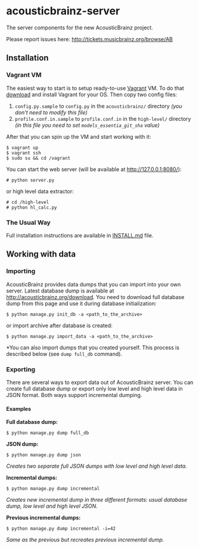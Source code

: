acousticbrainz-server
=====================

The server components for the new AcousticBrainz project.

Please report issues here: http://tickets.musicbrainz.org/browse/AB


## Installation

### Vagrant VM

The easiest way to start is to setup ready-to-use [Vagrant](https://www.vagrantup.com/)
VM. To do that [download](https://www.vagrantup.com/downloads.html) and install
Vagrant for your OS. Then copy two config files:

1. `config.py.sample` to `config.py` in the `acousticbrainz/` directory *(you
don't need to modify this file)*
2. `profile.conf.in.sample` to `profile.conf.in` in the `high-level/` directory
*(in this file you need to set `models_essentia_git_sha` value)*

After that you can spin up the VM and start working with it:

    $ vagrant up
    $ vagrant ssh
    $ sudo su && cd /vagrant

You can start the web server (will be available at http://127.0.0.1:8080/):

    # python server.py

or high level data extractor:

    # cd /high-level
    # python hl_calc.py

### The Usual Way

Full installation instructions are available in [INSTALL.md](https://github.com/metabrainz/acousticbrainz-server/blob/master/INSTALL.md) file.


## Working with data

### Importing

AcousticBrainz provides data dumps that you can import into your own server.
Latest database dump is available at http://acousticbrainz.org/download. You
need to download full database dump from this page and use it during database
initialization:

    $ python manage.py init_db -a <path_to_the_archive>

or import archive after database is created:

    $ python manage.py import_data -a <path_to_the_archive>

*You can also import dumps that you created yourself. This process is described
below (see `dump full_db` command).

### Exporting

There are several ways to export data out of AcousticBrainz server. You can
create full database dump or export only low level and high level data in JSON
format. Both ways support incremental dumping.

#### Examples

**Full database dump:**

    $ python manage.py dump full_db

**JSON dump:**

    $ python manage.py dump json

*Creates two separate full JSON dumps with low level and high level data.*

**Incremental dumps:**

    $ python manage.py dump incremental

*Creates new incremental dump in three different formats: usual database dump,
low level and high level JSON.*

**Previous incremental dumps:**

    $ python manage.py dump incremental -i=42

*Same as the previous but recreates previous incremental dump.*
